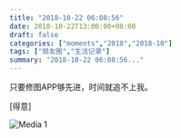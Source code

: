 ```yaml
---
title: "2018-10-22 06:08:56"
date: 2018-10-22T13:00:00+08:00
draft: false
categories: ["moments","2018","2018-10"]
tags: ["朋友圈","生活记录"]
summary: "2018-10-22 06:08:56..."
---
```


只要修图APP够先进，时间就追不上我。

[得意]

![Media 1](/Moments/photos/2018-10-22/201810220608560.jpg)

